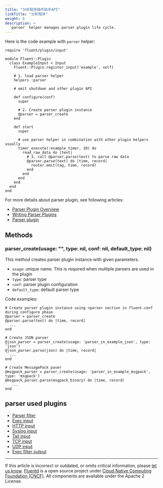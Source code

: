 ```yaml
---
title: "分析程序插件助手API"
linkTitle: "分析程序"
weight: 8
description: >
  `parser` helper manages parser plugin life cycle.
---
```


Here is the code example with `parser` helper:

```
require 'fluent/plugin/input'

module Fluent::Plugin
  class ExampleInput < Input
    Fluent::Plugin.register_input('example', self)

    # 1. load parser helper
    helpers :parser

    # omit shutdown and other plugin API

    def configure(conf)
      super

      # 2. Create parser plugin instance
      @parser = parser_create
    end

    def start
      super

      # use parser helper in combination with other plugin helpers usually
      timer_execute(:example_timer, 10) do
        read_raw_data do |text|
          # 3. call @parser.parse(text) to parse raw data
          @parser.parse(text) do |time, record|
            router.emit(tag, time, record)
          end
        end
      end
    end
  end
end
```

For more details about parser plugin, see following articles:

- [Parser Plugin Overview](/plugins/parser/README.md)
- [Writing Parser Plugins](/developer/api-plugin-parser.md)
- [Parser plugin](/configuration/parse-section.md)

## Methods

### parser_create(usage: "", type: nil, conf: nil, default_type: nil)

This method creates parser plugin instance with given parameters.

- `usage`: unique name. This is required when multiple parsers are
  used in the plugin
- `type`: parser type
- `conf`: parser plugin configuration
- `default_type`: default parser type

Code examples:

```
# Create parser plugin instance using <parse> section in fluent.conf during configure phase
@parser = parser_create
@parser.parse(text) do |time, record|
  ...
end

# Create JSON parser
@json_parser = parser_create(usage: 'parser_in_example_json', type: 'json')
@json_parser.parse(json) do |time, record|
  ...
end

# Create MessagePack paser
@msgpack_parser = parser_create(usage: 'parser_in_example_msgpack', type: 'msgpack')
@msgpack_parser.parse(msgpack_binary) do |time, record|
   ...
end
```

## parser used plugins

- [Parser filter](/plugins/filter/parser.md)
- [Exec input](/plugins/input/exec.md)
- [HTTP input](/plugins/input/http.md)
- [Syslog input](/plugins/input/syslog.md)
- [Tail input](/plugins/input/tail.md)
- [TCP input](/plugins/input/tcp.md)
- [UDP input](/plugins/input/udp.md)
- [Exec filter output](/plugins/output/exec_filter.md)

---

If this article is incorrect or outdated, or omits critical information, please [let us know](https://github.com/fluent/fluentd-docs-gitbook/issues?state=open).
[Fluentd](http://www.fluentd.org/) is a open source project under [Cloud Native Computing Foundation (CNCF)](https://cncf.io/). All components are available under the Apache 2 License.
